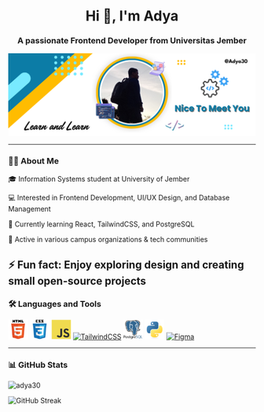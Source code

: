 <h1 align="center">Hi 👋, I'm Adya</h1>
<h3 align="center">A passionate Frontend Developer from Universitas Jember</h3>

![Adya](adyahand.png)

---

### 👨‍💻 About Me
🎓 Information Systems student at University of Jember

💻 Interested in Frontend Development, UI/UX Design, and Database Management

🌱 Currently learning React, TailwindCSS, and PostgreSQL

🚀 Active in various campus organizations & tech communities

⚡ Fun fact: Enjoy exploring design and creating small open-source projects
---

### 🛠️ Languages and Tools

[<img src="https://raw.githubusercontent.com/devicons/devicon/master/icons/html5/html5-original-wordmark.svg" alt="HTML5" width="40"/>](https://www.w3.org/html/)
[<img src="https://raw.githubusercontent.com/devicons/devicon/master/icons/css3/css3-original-wordmark.svg" alt="CSS3" width="40"/>](https://www.w3schools.com/css/)
[<img src="https://raw.githubusercontent.com/devicons/devicon/master/icons/javascript/javascript-original.svg" alt="JavaScript" width="40"/>](https://developer.mozilla.org/en-US/docs/Web/JavaScript)
[<img src="https://www.vectorlogo.zone/logos/tailwindcss/tailwindcss-icon.svg" alt="TailwindCSS" width="40"/>](https://tailwindcss.com/)
[<img src="https://raw.githubusercontent.com/devicons/devicon/master/icons/postgresql/postgresql-original-wordmark.svg" alt="PostgreSQL" width="40"/>](https://www.postgresql.org)
[<img src="https://raw.githubusercontent.com/devicons/devicon/master/icons/python/python-original.svg" alt="Python" width="40"/>](https://www.python.org)
[<img src="https://www.vectorlogo.zone/logos/figma/figma-icon.svg" alt="Figma" width="40"/>](https://www.figma.com/)

---

### 📊 GitHub Stats
<p align="left">
  <img src="https://github-readme-stats.vercel.app/api?username=Adya30&show_icons=true&locale=en" alt="adya30" />
</p>

<p align="left">
  <img src="https://github-readme-streak-stats.herokuapp.com?user=Adya30" alt="GitHub Streak" />
</p>
